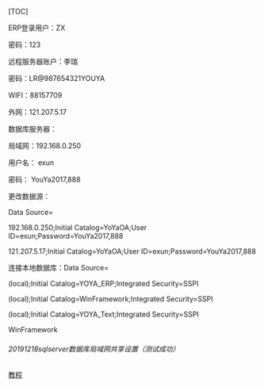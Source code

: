 [TOC]

ERP登录用户：ZX

密码：123

远程服务器账户：李瑞

密码：LR@987654321YOUYA

WIFI：88157709



外网：121.207.5.17

数据库服务器：

局域网：192.168.0.250

用户名： exun

密码： YouYa2017,888



更改数据源：

Data Source=

192.168.0.250;Initial Catalog=YoYaOA;User ID=exun;Password=YouYa2017,888

121.207.5.17;Initial Catalog=YoYaOA;User ID=exun;Password=YouYa2017,888

连接本地数据库：Data Source=

(local);Initial Catalog=YOYA_ERP;Integrated Security=SSPI

(local);Initial Catalog=WinFramework;Integrated Security=SSPI

(local);Initial Catalog=YOYA_Text;Integrated Security=SSPI



WinFramework



###### 20191218sqlserver数据库局域网共享设置（测试成功）

[教程](https://blog.csdn.net/zw_2011/article/details/8872129)